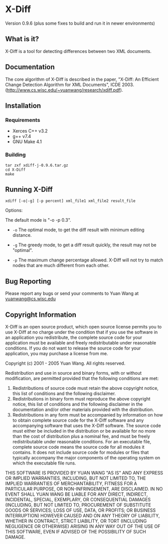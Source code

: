 # X-Diff

Version 0.9.6 (plus some fixes to build and run it in newer environments)

## What is it?

X-Diff is a tool for detecting differences between two XML documents.

## Documentation

The core algorithm of X-Diff is described in the paper, "X-Diff: An
Efficient Change Detection Algorithm for XML Documents", ICDE 2003.
(http://www.cs.wisc.edu/~yuanwang/research/xdiff.pdf).

## Installation

### Requirements

- Xerces C++ v3.2
- g++ v7.4
- GNU Make 4.1

### Building

	tar zxf xdiff-j-0.9.6.tar.gz
	cd X-Diff
	make

## Running X-Diff

    xdiff [-o|-g] [-p percent] xml_file1 xml_file2 result_file

Options:

The default mode is "-o -p 0.3".
	
 - `-o` The optimal mode, to get the diff result with minimum editing
  	distance.
	
 - `-g`	The greedy mode, to get a diff result quickly, the result may not
  	be "optimal".
	
 - `-p`	The maximum change percentage allowed. X-Diff will not try to match
  	nodes that are much different from each other.

## Bug Reporting

Please report any bugs or send your comments to Yuan Wang at
yuanwang@cs.wisc.edu

## Copyright Information

X-Diff is an open source product, which open source license permits you to
use X-Diff at no charge under the condition that if you use the software in
an application you redistribute, the complete source code for your application
must be available and freely redistributable under reasonable conditions.
If you do not want to release the source code for your application, you may
purchase a license from me.



Copyright (c) 2001 - 2005
	Yuan Wang. All rights reserved.

Redistribution and use in source and binary forms, with or without
modification, are permitted provided that the following conditions
are met:
1. Redistributions of source code must retain the above copyright notice,
this list of conditions and the following disclaimer.
2. Redistributions in binary form must reproduce the above copyright
notice, this list of conditions and the following disclaimer in the 
documentation and/or other materials provided with the distribution.
3. Redistributions in any form must be accompanied by information on
how to obtain complete source code for the X-Diff software and any
accompanying software that uses the X-Diff software.  The source code
must either be included in the distribution or be available for no 
more than the cost of distribution plus a nominal fee, and must be
freely redistributable under reasonable conditions.  For an executable
file, complete source code means the source code for all modules it
contains.  It does not include source code for modules or files that 
typically accompany the major components of the operating system on
which the executable file runs.

THIS SOFTWARE IS PROVIDED BY YUAN WANG "AS IS" AND ANY EXPRESS OR IMPLIED
WARRANTIES, INCLUDING, BUT NOT LIMITED TO, THE IMPLIED WARRANTIES OF 
MERCHANTABILITY, FITNESS FOR A PARTICULAR PURPOSE, OR NON-INFRINGEMENT,
ARE DISCLAIMED.  IN NO EVENT SHALL YUAN WANG BE LIABLE FOR ANY DIRECT,
INDIRECT, INCIDENTAL, SPECIAL, EXEMPLARY, OR CONSEQUENTIAL DAMAGES
(INCLUDING, BUT NOT LIMITED TO, PROCUREMENT OF SUBSTITUTE GOODS OR 
SERVICES; LOSS OF USE, DATA, OR PROFITS; OR BUSINESS INTERRUPTION)
HOWEVER CAUSED AND ON ANY THEORY OF LIABILITY, WHETHER IN CONTRACT, 
STRICT LIABILITY, OR TORT (INCLUDING NEGLIGENCE OR OTHERWISE) ARISING 
IN ANY WAY OUT OF THE USE OF THIS SOFTWARE, EVEN IF ADVISED OF THE 
POSSIBILITY OF SUCH DAMAGE.

